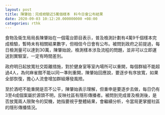 ```yaml
---
layout: post
title: 陳肇始：完成檢驗近5萬個樣本　料今日會公布結果
date: 2020-09-03 10:12:20.000000000 +08:00
categories: rthk
---
```


食物及衞生局局長陳肇始在一個電台節目表示，普及檢測計劃有4萬9千個樣本完成檢驗，暫時未有相關結果數字，但相信今日會有公布。被問到政府之前提過，每日檢測量可以達到30萬，陳肇始說，檢測樣本涉及流程的問題，並非可以立即運送到實驗室，一定有時間差別。

政府明日起放寬社交距離措施，對於健身室等室內場所可以重開，每個群組不能超過4人，為何麻雀館不能以同一準則重開，陳肇始回應說，要逐步有序放寬，如果全部恢復，擔心人流會增加群組爆發風險。

至於酒吧不能重開是否不公平，陳肇始表示理解，但重申是要逐步去做，每日仍有3至4成個案屬於源頭不明，反映社區有隱形傳播者。被問到完成普及檢測後，是否放寬兩人限聚令的契機，她指要視乎整體結果，會繼續分析，令當局更掌握社區的隱形傳播情況。
